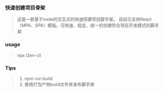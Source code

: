 ### 快速创建项目骨架
> 这是一款基于node的交互式的快速搭建项目脚手架。 目前已支持React（MPA、SPA）模版。可快速、稳定、统一的创建符合项目开发模式的脚手架



### usage
> npx l2en-cli

### Tips
> 1. npm run build
> 2. 使用打包产物build文件夹发布脚手架